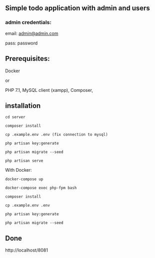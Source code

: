 ## Simple todo application with admin and users

### admin credentials:

email: admin@admin.com

pass: password

## Prerequisites:

Docker 

or
 
 PHP 7.1, MySQL client (xampp), Composer,
 
## installation

```
cd server
```

```$xslt
composer install
```

```$xslt
cp .example.env .env (fix connection to mysql)
```

```$xslt
php artisan key:generate
```

```$xslt
php artisan migrate --seed
```

```$xslt
php artisan serve
```

With Docker:

```$xslt
docker-compose up
```

```$xslt
docker-compose exec php-fpm bash
```

```$xslt
composer install
```

```$xslt
cp .example.env .env
```

```$xslt
php artisan key:generate
```

```$xslt
php artisan migrate --seed
```
## Done
http://localhost/8081